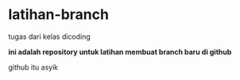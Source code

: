# latihan-branch
tugas dari kelas dicoding

**ini adalah repository untuk latihan membuat branch baru di github**

github itu asyik
